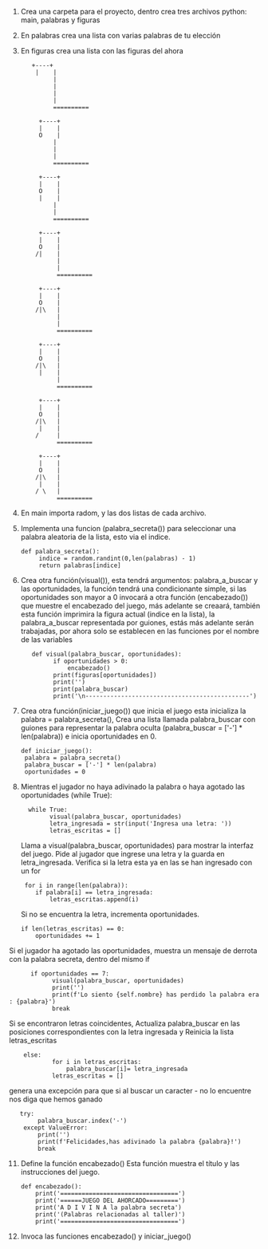 1. Crea una carpeta para el proyecto, dentro crea tres archivos python: main, palabras y figuras

2. En palabras crea una lista con varias palabras de tu elección

3. En figuras crea una lista con las figuras del ahora

          +----+
           |    |
                |
                |
                |
                |
                ==========
        
            +----+
            |    |
            O    |
                |
                |
                |
                ==========
        
            +----+
            |    |
            O    |
            |    |
                |
                |
                ==========
        
            +----+
            |    |
            O    |
           /|    |
                 |
                 |
                 ==========
        
            +----+
            |    |
            O    |
           /|\   |
                 |
                 |
                 ==========
        
            +----+
            |    |
            O    |
           /|\   |
            |    |
                 |
                 ==========
        
            +----+
            |    |
            O    |
           /|\   |
            |    |
           /     |
                 ==========
        
            +----+
            |    |
            O    |
           /|\   |
            |    |
           / \   |
                 ==========

4. En main importa radom, y las dos listas de cada archivo.

5. Implementa una funcion (palabra_secreta()) para seleccionar una palabra aleatoria de la lista, esto via el indice.

       def palabra_secreta():
            indice = random.randint(0,len(palabras) - 1)
            return palabras[indice]

7. Crea otra función(visual()), esta tendrá argumentos: palabra_a_buscar y las oportunidades, la función tendrá una condicionante simple, si las oportunidades son mayor a 0 invocará a otra función (encabezado()) que muestre el encabezado del juego, más adelante se creaará, también esta función imprimira la figura actual (indice en la lista), la palabra_a_buscar representada por guiones, estás más adelante serán trabajadas, por ahora solo se establecen en las funciones por el nombre de las variables

          def visual(palabra_buscar, oportunidades):
                if oportunidades > 0:
                    encabezado()
                print(figuras[oportunidades])
                print('')
                print(palabra_buscar)
                print('\n----------------------------------------------')

8. Crea otra función(iniciar_juego()) que inicia el juego esta inicializa la palabra = palabra_secreta(), Crea una lista llamada palabra_buscar con guiones para representar la palabra oculta (palabra_buscar = ['-'] * len(palabra)) e inicia oportunidades en 0.

       def iniciar_juego():
        palabra = palabra_secreta()
        palabra_buscar = ['-'] * len(palabra)
        oportunidades = 0

10. Mientras el jugador no haya adivinado la palabra o haya agotado las oportunidades (while True):
    
          while True:
                visual(palabra_buscar, oportunidades)
                letra_ingresada = str(input('Ingresa una letra: '))
                letras_escritas = []
    
    Llama a visual(palabra_buscar, oportunidades) para mostrar la interfaz del juego.
    Pide al jugador que ingrese una letra y la guarda en letra_ingresada.
    Verifica si la letra esta ya en las se han ingresado con un for
   
         for i in range(len(palabra)):
            if palabra[i] == letra_ingresada:
                letras_escritas.append(i)
   
    Si no se encuentra la letra, incrementa oportunidades.
   
        if len(letras_escritas) == 0:
            oportunidades += 1
    
   Si el jugador ha agotado las oportunidades, muestra un mensaje de derrota con la palabra secreta, dentro del mismo if

          if oportunidades == 7:
                visual(palabra_buscar, oportunidades)
                print('')
                print(f'Lo siento {self.nombre} has perdido la palabra era : {palabra}')
                break
   
   Si se encontraron letras coincidentes, Actualiza palabra_buscar en las posiciones correspondientes con la letra 
   ingresada y  Reinicia la lista  letras_escritas

        else:
                for i in letras_escritas:
                    palabra_buscar[i]= letra_ingresada
                letras_escritas = []
   
   genera una excepción para que si al buscar un caracter - no lo encuentre nos diga que hemos ganado

       try:
            palabra_buscar.index('-')
        except ValueError:
            print('')
            print(f'Felicidades,has adivinado la palabra {palabra}!')
            break
11. Define la función encabezado()   Esta función muestra el título y las instrucciones del juego.
    
        def encabezado():
            print('=================================')
            print('======JUEGO DEL AHORCADO=========')
            print('A D I V I N A la palabra secreta')
            print('(Palabras relacionadas al taller)')
            print('=================================')

12. Invoca las funciones encabezado() y iniciar_juego()
